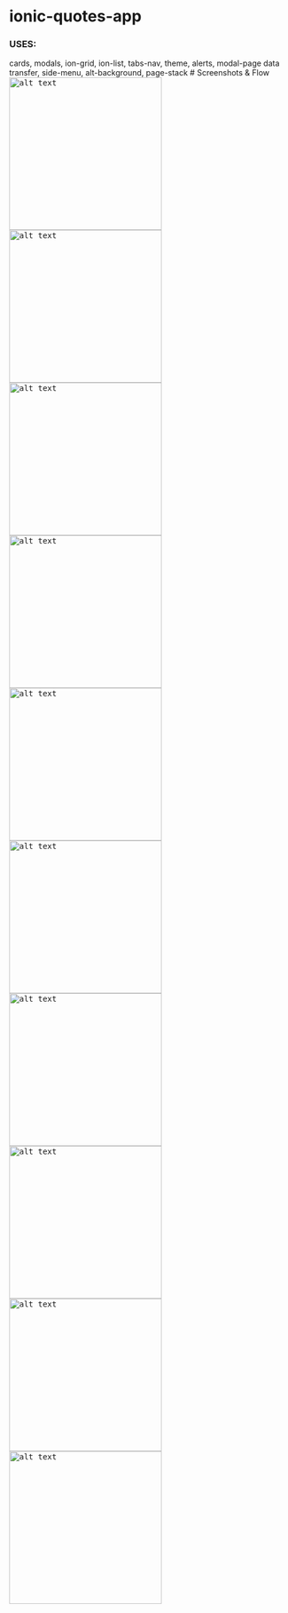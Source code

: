 # ionic-quotes-app
<h3>USES:</h3>
cards, modals, ion-grid, ion-list, tabs-nav, theme, alerts, modal-page data transfer, side-menu, alt-background, page-stack
# Screenshots & Flow
<kbd><img src="screenshots/ionic-quotes-app-1.png" alt="alt text" width=275></kbd>
<kbd><img src="screenshots/ionic-quotes-app-2.png" alt="alt text" width=275></kbd>
<kbd><img src="screenshots/ionic-quotes-app-3.png" alt="alt text" width=275></kbd>
<kbd><img src="screenshots/ionic-quotes-app-4.png" alt="alt text" width=275></kbd>
<kbd><img src="screenshots/ionic-quotes-app-5.png" alt="alt text" width=275></kbd>
<kbd><img src="screenshots/ionic-quotes-app-6.png" alt="alt text" width=275></kbd>
<kbd><img src="screenshots/ionic-quotes-app-7.png" alt="alt text" width=275></kbd>
<kbd><img src="screenshots/ionic-quotes-app-8.png" alt="alt text" width=275></kbd>
<kbd><img src="screenshots/ionic-quotes-app-9.png" alt="alt text" width=275></kbd>
<kbd><img src="screenshots/ionic-quotes-app-10.png" alt="alt text" width=275></kbd>
